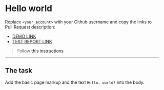 # Hello world
Replace `<your_account>` with your Github username and copy the links to Pull Request description:
- [DEMO LINK](https://SanyaKovalenko.github.io/layout_hello-world/)
- [TEST REPORT LINK](https://SanyaKovalenko.github.io/layout_hello-world/report/html_report/)

> Follow [this instructions](https://mate-academy.github.io/layout_task-guideline/#how-to-solve-the-layout-tasks-on-github)
___

## The task
Add the basic page markup and the text `Hello, world!` into the body.
